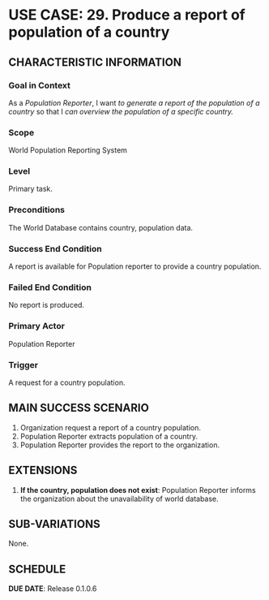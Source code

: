 # USE CASE: 29. Produce a report of population of a country

## CHARACTERISTIC INFORMATION

### Goal in Context
As a *Population Reporter*, I want *to generate a report of the population of a country* so that I *can overview the population of a specific country.*

### Scope
World Population Reporting System

### Level
Primary task.

### Preconditions
The World Database contains country, population data.

### Success End Condition
A report is available for Population reporter to provide a country population.

### Failed End Condition
No report is produced.

### Primary Actor
Population Reporter

### Trigger
A request for a country population.

## MAIN SUCCESS SCENARIO
1. Organization request a report of a country population.
2. Population Reporter extracts population of a country.
3. Population Reporter provides the report to the organization.

## EXTENSIONS
1. **If the country, population does not exist**:
    Population Reporter informs the organization about the unavailability of world database.

## SUB-VARIATIONS
None.

## SCHEDULE
**DUE DATE**: Release 0.1.0.6
